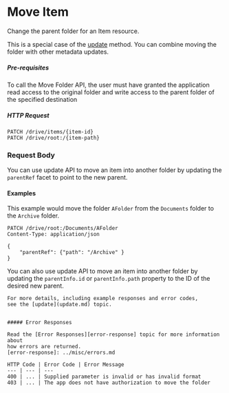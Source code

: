 ﻿# Move Item
Change the parent folder for an Item resource.

This is a special case of the [update](update.md) method. You can combine
moving the folder with other metadata updates.

##### Pre-requisites

To call the Move Folder API, the user must have granted the application read
access to the original folder and write access to the parent folder of the
specified destination

##### HTTP Request
```
PATCH /drive/items/{item-id}
PATCH /drive/root:/{item-path}
```

### Request Body
You can use update API to move an item into another folder by updating the
`parentRef` facet to point to the new parent.

#### Examples

This example would move the folder `AFolder` from the `Documents` folder to
the `Archive` folder.

```
PATCH /drive/root:/Documents/AFolder
Content-Type: application/json

{
	"parentRef": {"path": "/Archive" }
}
```

You can also use update API to move an item into another folder by updating the
`parentInfo.id` or `parentInfo.path` property to the ID of the desired new parent.

```
For more details, including example responses and error codes,
see the [update](update.md) topic.


##### Error Responses

Read the [Error Responses][error-response] topic for more information about
how errors are returned.
[error-response]: ../misc/errors.md

HTTP Code | Error Code | Error Message
--- | --- | ---
400 | ... | Supplied parameter is invalid or has invalid format
403 | ... | The app does not have authorization to move the folder
